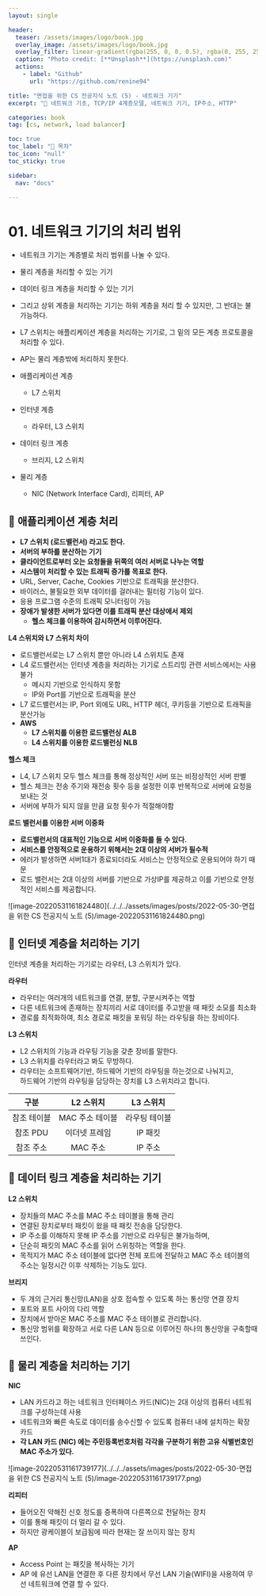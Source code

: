 ```yaml
---
layout: single

header:
  teaser: /assets/images/logo/book.jpg
  overlay_image: /assets/images/logo/book.jpg
  overlay_filter: linear-gradient(rgba(255, 0, 0, 0.5), rgba(0, 255, 255, 0.5))
  caption: "Photo credit: [**Unsplash**](https://unsplash.com)"
  actions:
    - label: "Github"
      url: "https://github.com/renine94"

title: "면접을 위한 CS 전공지식 노트 (5) - 네트워크 기기"
excerpt: "🚀 네트워크 기초, TCP/IP 4계층모델, 네트워크 기기, IP주소, HTTP"

categories: book
tag: [cs, network, load balancer]

toc: true
toc_label: "📕 목차"
toc_icon: "null"
toc_sticky: true

sidebar:
  nav: "docs"

---
```




# 01. 네트워크 기기의 처리 범위

- 네트워크 기기는 계층별로 처리 범위를 나눌 수 있다.
- 물리 계층을 처리할 수 있는 기기
- 데이터 링크 계층을 처리할 수 있는 기기
- 그리고 상위 계층을 처리하는 기기는 하위 계층을 처리 할 수 있지만, 그 반대는 불가능하다.
- L7 스위치는 애플리케이션 계층을 처리하는 기기로, 그 밑의 모든 계층 프로토콜을 처리할 수 있다.
- AP는 물리 계층밖에 처리하지 못한다.



- 애플리케이션 계층
  - L7 스위치
- 인터넷 계층
  - 라우터, L3 스위치
- 데이터 링크 계층
  - 브리지, L2 스위치
- 물리 계층
  - NIC (Network Interface Card), 리피터, AP



## 🚀 애플리케이션 계층 처리

- **L7 스위치 (로드밸런서) 라고도 한다.**
- **서버의 부하를 분산하는 기기**
- **클라이언트로부터 오는 요청들을 뒤쪽의 여러 서버로 나누는 역할**
- **시스템이 처리할 수 있는 트래픽 증가를 목표로 한다.**
- URL, Server, Cache, Cookies 기반으로 트래픽을 분산한다.
- 바이러스, 불필요한 외부 데이터를 걸러내는 필터링 기능이 있다.
- 응용 프로그램 수준의 트래픽 모니터링이 가능
- **장애가 발생한 서버가 있다면 이를 트래픽 분산 대상에서 제외**
  - **헬스 체크를 이용하여 감시하면서 이루어진다.**



**L4 스위치와 L7 스위치 차이**

- 로드밸런서로는 L7 스위치 뿐만 아니라 L4 스위치도 존재
- L4 로드밸런서는 인터넷 계층을 처리하는 기기로 스트리밍 관련 서비스에서는 사용불가
  - 메시지 기반으로 인식하지 못함
  - IP와 Port를 기반으로 트래픽을 분산
- L7 로드밸런서는 IP, Port 외에도 URL, HTTP 헤더, 쿠키등을 기반으로 트래픽을 분산가능
- **AWS**
  - **L7 스위치를 이용한 로드밸런싱 ALB**
  - **L4 스위치를 이용한 로드밸런싱 NLB**

**헬스 체크**

- L4, L7 스위치 모두 헬스 체크를 통해 정상적인 서버 또는 비정상적인 서버 판별
- 헬스 체크는 전송 주기와 재전송 횟수 등을 설정한 이후 반복적으로 서버에 요청을 보내는 것
- 서버에 부하가 되지 않을 만큼 요청 횟수가 적절해야함

**로드 밸런서를 이용한 서버 이중화**

- **로드밸런서의 대표적인 기능으로 서버 이중화를 들 수 있다.**
- **서비스를 안정적으로 운용하기 위해서는 2대 이상의 서버가 필수적**
- 에러가 발생하면 서버1대가 종료되더라도 서비스는 안정적으로 운용되어야 하기 때문
- 로드 밸런서는 2대 이상의 서버를 기반으로 가상IP를 제공하고 이를 기반으로 안정적인 서비스를 제공합니다.

![image-20220531161824480](../../../assets/images/posts/2022-05-30-면접을 위한 CS 전공지식 노트 (5)/image-20220531161824480.png)



## 🚀 인터넷 계층을 처리하는 기기

인터넷 계층을 처리하는 기기로는 라우터, L3 스위치가 있다.



**라우터**

- 라우터는 여러개의 네트워크를 연결, 분할, 구분시켜주는 역할
- 다른 네트워크에 존재하는 장치끼리 서로 데이터를 주고받을 때 패킷 소모를 최소화
- 경로를 최적화하여, 최소 경로로 패킷을 포워딩 하는 라우팅을 하는 장비이다.

**L3 스위치**

- L2 스위치의 기능과 라우팅 기능을 갖춘 장비를 말한다.
- L3 스위치를 라우터라고 봐도 무방하다.
- 라우터는 소프트웨어기반, 하드웨어 기반의 라우팅을 하는것으로 나눠지고,<br>하드웨어 기반의 라우팅을 담당하는 장치를 L3 스위치라고 합니다.

|    구분     |    L2 스위치    |   L3 스위치   |
| :---------: | :-------------: | :-----------: |
| 참조 테이블 | MAC 주소 테이블 | 라우팅 테이블 |
|  참조 PDU   |  이더넷 프레임  |    IP 패킷    |
|  참조 주소  |    MAC 주소     |    IP 주소    |



## 🚀 데이터 링크 계층을 처리하는 기기

**L2 스위치**

- 장치들의 MAC 주소를 MAC 주소 테이블을 통해 관리
- 연결된 장치로부터 패킷이 왔을 때 패킷 전송을 담당한다.
- IP 주소를 이해하지 못해 IP 주소를 기반으로 라우팅은 불가능하며,
- 단순히 패킷의 MAC 주소를 읽어 스위칭하는 역할을 한다.
- 목적지가 MAC 주소 테이블에 없다면 전체 포트에 전달하고 MAC 주소 테이블의 주소는 일정시간 이후 삭제하는 기능도 있다.

**브리지**

- 두 개의 근거리 통신망(LAN)을 상호 접속할 수 있도록 하는 통신망 연결 장치
- 포트와 포트 사이의 다리 역할
- 장치에서 받아온 MAC 주소를 MAC 주소 테이블로 관리합니다.
- 통신망 범위를 확장하고 서로 다른 LAN 등으로 이루어진 하나의 통신망을 구축할때 쓰인다.



## 🚀 물리 계층을 처리하는 기기

**NIC**

- LAN 카드라고 하는 네트워크 인터페이스 카드(NIC)는 2대 이상의 컴퓨터 네트워크를 구성하는데 사용
- 네트워크와 빠른 속도로 데이터를 송수신할 수 있도록 컴퓨터 내에 설치하는 확장 카드
- **각 LAN 카드 (NIC) 에는 주민등록번호처럼 각각을 구분하기 위한 고유 식별번호인 MAC 주소가 있다.**

![image-20220531161739177](../../../assets/images/posts/2022-05-30-면접을 위한 CS 전공지식 노트 (5)/image-20220531161739177.png)



**리피터**

- 들어오진 약해진 신호 정도를 증폭하여 다른쪽으로 전달하는 장치
- 이를 통해 패킷이 더 멀리 갈 수 있다.
- 하지만 광케이블이 보급됨에 따라 현재는 잘 쓰이지 않는 장치



**AP**

- Access Point 는 패킷을 복사하는 기기
- AP 에 유선 LAN을 연결한 후 다른 장치에서 무선 LAN 기술(WIFI)을 사용하여 무선 네트워크에 연결 할 수 있다.

